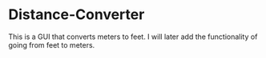 # Distance-Converter
This is a GUI that converts meters to feet. I will later add the functionality of going from feet to meters.
